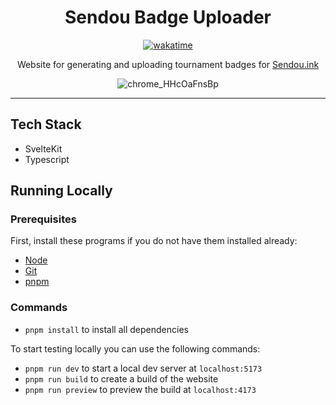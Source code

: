 <div align="center">

# Sendou Badge Uploader

[![wakatime](https://wakatime.com/badge/user/7100369a-eb08-483f-96e8-41accea7b5a0/project/03d44809-c91d-42e6-bfbc-376955a16ee7.svg)](https://wakatime.com/badge/user/7100369a-eb08-483f-96e8-41accea7b5a0/project/03d44809-c91d-42e6-bfbc-376955a16ee7)

Website for generating and uploading tournament badges for [Sendou.ink](https://sendou.ink)

![chrome_HHcOaFnsBp](https://github.com/user-attachments/assets/8dbc4068-256f-434a-b0c0-70ca710cd0d4)

</div>

---

## Tech Stack

- SvelteKit
- Typescript

## Running Locally

### Prerequisites

First, install these programs if you do not have them installed already:

- [Node](https://nodejs.org/en)
- [Git](https://git-scm.com)
- [pnpm](https://pnpm.io/installation)

### Commands

- `pnpm install` to install all dependencies

To start testing locally you can use the following commands:

- `pnpm run dev` to start a local dev server at `localhost:5173`
- `pnpm run build` to create a build of the website
- `pnpm run preview` to preview the build at `localhost:4173`

